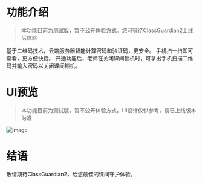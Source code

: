 # 功能介绍
> 本功能目前为测试版，暂不公开体验方式。您可等待ClassGuardian2上线后体验

基于二维码技术，云端服务器智能计算密码和验证码，更安全。
手机扫一扫即可查看，更方便快捷。
开通功能后，老师在关闭课间锁机时，可拿出手机扫描二维码并输入密码以关闭课间锁机。
# UI预览
> 本功能目前为测试版，暂不公开体验方式。UI设计仅供参考，请已上线版本为准

![image](https://github.com/user-attachments/assets/3df387a2-b1a8-4d9c-865c-2b052788925f)
# 结语
敬请期待ClassGuardian2，给您最佳的课间守护体验。